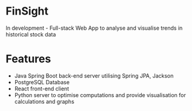 # FinSight
In development - Full-stack Web App to analyse and visualise trends in historical stock data

# Features
- Java Spring Boot back-end server utilising Spring JPA, Jackson
- PostgreSQL Database
- React front-end client
- Python server to optimise computations and provide visualisation for calculations and graphs
